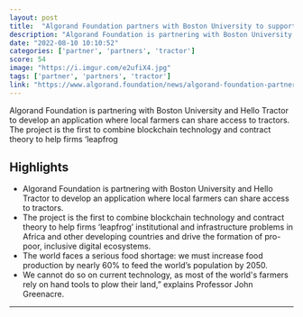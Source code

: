 ```yaml
---
layout: post
title:  "Algorand Foundation partners with Boston University to support African Farmers"
description: "Algorand Foundation is partnering with Boston University and Hello Tractor to develop an application where local farmers can share access to tractors. The project is the first to combine blockchain technology and contract theory to help firms ‘leapfrog"
date: "2022-08-10 10:10:52"
categories: ['partner', 'partners', 'tractor']
score: 54
image: "https://i.imgur.com/e2ufiX4.jpg"
tags: ['partner', 'partners', 'tractor']
link: "https://www.algorand.foundation/news/algorand-foundation-partners-with-boston-university-to-support-african-farmers"
---
```


Algorand Foundation is partnering with Boston University and Hello Tractor to develop an application where local farmers can share access to tractors. The project is the first to combine blockchain technology and contract theory to help firms ‘leapfrog

## Highlights

- Algorand Foundation is partnering with Boston University and Hello Tractor to develop an application where local farmers can share access to tractors.
- The project is the first to combine blockchain technology and contract theory to help firms ‘leapfrog’ institutional and infrastructure problems in Africa and other developing countries and drive the formation of pro-poor, inclusive digital ecosystems.
- The world faces a serious food shortage: we must increase food production by nearly 60% to feed the world’s population by 2050.
- We cannot do so on current technology, as most of the world's farmers rely on hand tools to plow their land,” explains Professor John Greenacre.

---

